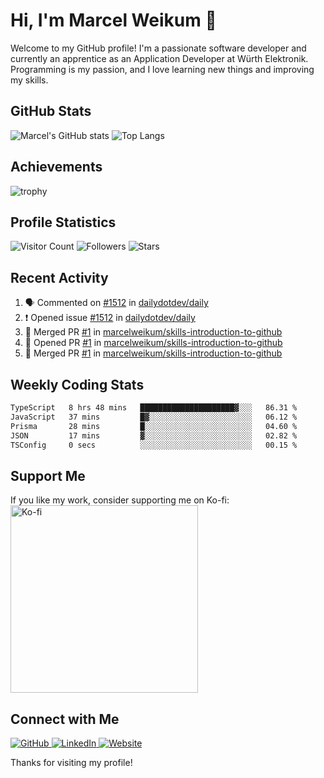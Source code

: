 # Hi, I'm Marcel Weikum 👋

Welcome to my GitHub profile! I'm a passionate software developer and currently an apprentice as an Application Developer at Würth Elektronik. Programming is my passion, and I love learning new things and improving my skills.

## GitHub Stats
![Marcel's GitHub stats](https://github-readme-stats.vercel.app/api?username=marcelweikum&show_icons=true&theme=default)
![Top Langs](https://github-readme-stats.vercel.app/api/top-langs/?username=marcelweikum&layout=compact&theme=default)

## Achievements
![trophy](https://github-profile-trophy.vercel.app/?username=marcelweikum&theme=default)

## Profile Statistics
![Visitor Count](https://komarev.com/ghpvc/?username=marcelweikum&style=flat-square&color=blue)
![Followers](https://img.shields.io/github/followers/marcelweikum?style=flat-square&logo=github)
![Stars](https://img.shields.io/github/stars/marcelweikum?style=flat-square&logo=github)

## Recent Activity
<!--START_SECTION:activity-->
1. 🗣 Commented on [#1512](https://github.com/dailydotdev/daily/issues/1512#issuecomment-2419096208) in [dailydotdev/daily](https://github.com/dailydotdev/daily)
2. ❗ Opened issue [#1512](https://github.com/dailydotdev/daily/issues/1512) in [dailydotdev/daily](https://github.com/dailydotdev/daily)
3. 🎉 Merged PR [#1](https://github.com/marcelweikum/skills-introduction-to-github/pull/1) in [marcelweikum/skills-introduction-to-github](https://github.com/marcelweikum/skills-introduction-to-github)
4. 💪 Opened PR [#1](https://github.com/marcelweikum/skills-introduction-to-github/pull/1) in [marcelweikum/skills-introduction-to-github](https://github.com/marcelweikum/skills-introduction-to-github)
5. 🎉 Merged PR [#1](https://github.com/marcelweikum/skills-introduction-to-github/pull/1) in [marcelweikum/skills-introduction-to-github](https://github.com/marcelweikum/skills-introduction-to-github)
<!--END_SECTION:activity-->

## Weekly Coding Stats
<!--START_SECTION:waka-->

```txt
TypeScript   8 hrs 48 mins   █████████████████████▓░░░   86.31 %
JavaScript   37 mins         █▓░░░░░░░░░░░░░░░░░░░░░░░   06.12 %
Prisma       28 mins         █░░░░░░░░░░░░░░░░░░░░░░░░   04.60 %
JSON         17 mins         ▓░░░░░░░░░░░░░░░░░░░░░░░░   02.82 %
TSConfig     0 secs          ░░░░░░░░░░░░░░░░░░░░░░░░░   00.15 %
```

<!--END_SECTION:waka-->

## Support Me
If you like my work, consider supporting me on Ko-fi:
<br/>
<a href="https://ko-fi.com/marcelweikum">
    <img src="https://ko-fi.com/img/githubbutton_sm.svg" alt="Ko-fi" style="width:300px;">
</a>

## Connect with Me
<p align="left">
  <a href="https://github.com/marcelweikum" target="_blank">
    <img src="https://img.icons8.com/ios-glyphs/80/000000/github.png" alt="GitHub"/>
  </a>
  <a href="https://www.linkedin.com/in/marcelweikum" target="_blank">
    <img src="https://img.icons8.com/ios-glyphs/80/000000/linkedin.png" alt="LinkedIn"/>
  </a>
  <a href="https://marcelweikum.de" target="_blank">
    <img src="https://img.icons8.com/ios-glyphs/80/000000/domain.png" alt="Website"/>
  </a>
</p>

Thanks for visiting my profile!
